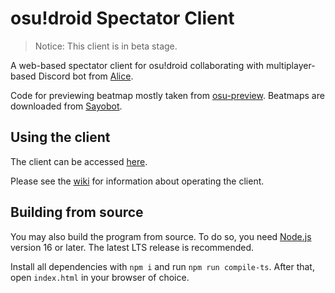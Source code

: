# osu!droid Spectator Client

> Notice: This client is in beta stage.

A web-based spectator client for osu!droid collaborating with multiplayer-based Discord bot from [Alice](https://github.com/Rian8337/Alice).

Code for previewing beatmap mostly taken from [osu-preview](https://github.com/jmir1/osu-preview). Beatmaps are downloaded from [Sayobot](https://osu.sayobot.cn/).

## Using the client

The client can be accessed [here](https://droidpp.osudroid.moe/spectator).

Please see the [wiki](https://github.com/Rian8337/osu-droid-spectator/wiki) for information about operating the client.

## Building from source

You may also build the program from source. To do so, you need [Node.js](https://nodejs.org) version 16 or later. The latest LTS release is recommended.

Install all dependencies with `npm i` and run `npm run compile-ts`. After that, open `index.html` in your browser of choice.